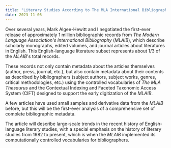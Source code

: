 ```yaml
---
title: "Literary Studies According to The MLA International Bibliography"
date: 2023-11-05
---
```


Over several years, Mark Algee-Hewitt and I negotiated the first-ever release of approximately 1 million bibliographic records from _The Modern Language Association's International Bibliography_ (_MLAIB_), which describe scholarly monographs, edited volumes, and journal articles about literatures in English. This English-language literature subset represents about 1/3 of the _MLAIB_'s total records.

These records not only contain metadata about the articles themselves (author, press, journal, etc.), but also contain metadata about their contents as described by bibliographers (subject authors, subject works, genres, critical methodologies, etc.) using the controlled vocabularies of _The MLA Thesaurus_ and the Contextual Indexing and Faceted Taxonomic Access System (CIFT) designed to support the early digitization of the _MLAIB_.

A few articles have used small samples and derivative data from the _MLAIB_ before, but this will be the first-ever analysis of a comprehensive set of complete bibliographic metadata.

The article will describe large-scale trends in the recent history of English-language literary studies, with a special emphasis on the history of literary studies from 1982 to present, which is when the _MLAIB_ implemented its computationally controlled vocabularies for bibliographers.
